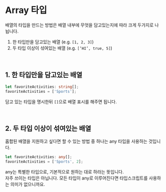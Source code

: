 # Array 타입

배열의 타입을 만드는 방법은 배열 내부에 무엇을 담고있는지에 따라 크게 두가지로 나뉩니다.

1. 한 타입만을 담고있는 배열 (e.g. `[1, 2, 3]`)
2. 두 타입 이상이 섞여있는 배열 (e.g. `[’HI’, true, 5]`)

<br/>

## 1. 한 타입만을 담고있는 배열
```typescript
let favoriteActivities: string[];
favoriteActivities = ['Sports'];
```
담고 있는 타입을 명시한뒤 `[]`으로 배열 표시를 해주면 됩니다.

<br/>

## 2. 두 타입 이상이 섞여있는 배열
홉합된 배열을 지원하고 싶다면 할 수 있는 방법 중 하나는 any 타입을 사용하는 것입니다.
```typescript
let favoriteActivities: any[];
favoriteActivities = ['Sports', 2];
```
any는 특별한 타입으로, 기본적으로 원하는 대로 하라는 뜻입니다.  
자주 쓰이는 타입은 아닙니다. 모든 타입이 any로 이루어진다면 타입스크립트를 사용하는 의미가 없으니까요.

<br/>